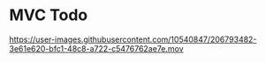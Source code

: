 # MVC Todo



https://user-images.githubusercontent.com/10540847/206793482-3e61e620-bfc1-48c8-a722-c5476762ae7e.mov

